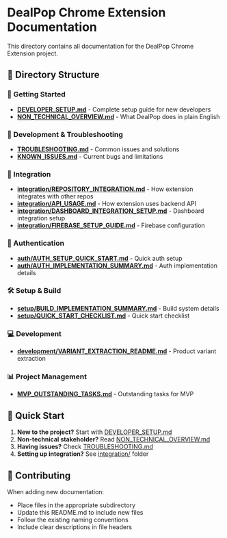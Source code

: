 # DealPop Chrome Extension Documentation

This directory contains all documentation for the DealPop Chrome Extension project.

## 📁 Directory Structure

### 🚀 Getting Started
- **[DEVELOPER_SETUP.md](./DEVELOPER_SETUP.md)** - Complete setup guide for new developers
- **[NON_TECHNICAL_OVERVIEW.md](./NON_TECHNICAL_OVERVIEW.md)** - What DealPop does in plain English

### 🔧 Development & Troubleshooting
- **[TROUBLESHOOTING.md](./TROUBLESHOOTING.md)** - Common issues and solutions
- **[KNOWN_ISSUES.md](./KNOWN_ISSUES.md)** - Current bugs and limitations

### 🔗 Integration
- **[integration/REPOSITORY_INTEGRATION.md](./integration/REPOSITORY_INTEGRATION.md)** - How extension integrates with other repos
- **[integration/API_USAGE.md](./integration/API_USAGE.md)** - How extension uses backend API
- **[integration/DASHBOARD_INTEGRATION_SETUP.md](./integration/DASHBOARD_INTEGRATION_SETUP.md)** - Dashboard integration setup
- **[integration/FIREBASE_SETUP_GUIDE.md](./integration/FIREBASE_SETUP_GUIDE.md)** - Firebase configuration

### 🔐 Authentication
- **[auth/AUTH_SETUP_QUICK_START.md](./auth/AUTH_SETUP_QUICK_START.md)** - Quick auth setup
- **[auth/AUTH_IMPLEMENTATION_SUMMARY.md](./auth/AUTH_IMPLEMENTATION_SUMMARY.md)** - Auth implementation details

### 🛠️ Setup & Build
- **[setup/BUILD_IMPLEMENTATION_SUMMARY.md](./setup/BUILD_IMPLEMENTATION_SUMMARY.md)** - Build system details
- **[setup/QUICK_START_CHECKLIST.md](./setup/QUICK_START_CHECKLIST.md)** - Quick start checklist

### 💻 Development
- **[development/VARIANT_EXTRACTION_README.md](./development/VARIANT_EXTRACTION_README.md)** - Product variant extraction

### 📊 Project Management
- **[MVP_OUTSTANDING_TASKS.md](./MVP_OUTSTANDING_TASKS.md)** - Outstanding tasks for MVP

## 🚀 Quick Start

1. **New to the project?** Start with [DEVELOPER_SETUP.md](./DEVELOPER_SETUP.md)
2. **Non-technical stakeholder?** Read [NON_TECHNICAL_OVERVIEW.md](./NON_TECHNICAL_OVERVIEW.md)
3. **Having issues?** Check [TROUBLESHOOTING.md](./TROUBLESHOOTING.md)
4. **Setting up integration?** See [integration/](./integration/) folder

## 📝 Contributing

When adding new documentation:
- Place files in the appropriate subdirectory
- Update this README.md to include new files
- Follow the existing naming conventions
- Include clear descriptions in file headers
